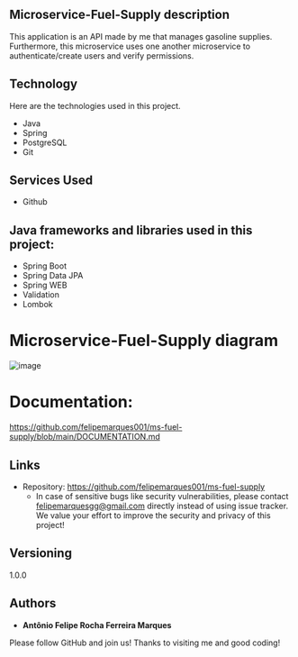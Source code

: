 ## Microservice-Fuel-Supply description
This application is an API made by me that manages gasoline supplies. Furthermore, this microservice uses one another microservice to authenticate/create users and verify permissions.


## Technology

Here are the technologies used in this project.

* Java
* Spring 
* PostgreSQL
* Git

## Services Used

* Github

## Java frameworks and libraries used in this project:

* Spring Boot
* Spring Data JPA
* Spring WEB
* Validation
* Lombok

# Microservice-Fuel-Supply diagram
![image](https://github.com/felipemarques001/ms-fuel-supply/assets/82411791/acce656e-8015-4edd-a668-a0da6592ea8c)



# Documentation:
https://github.com/felipemarques001/ms-fuel-supply/blob/main/DOCUMENTATION.md


## Links
  - Repository: https://github.com/felipemarques001/ms-fuel-supply
    - In case of sensitive bugs like security vulnerabilities, please contact
      felipemarquesgg@gmail.com directly instead of using issue tracker. We value your effort
      to improve the security and privacy of this project!

  ## Versioning
  1.0.0


  ## Authors

  * **Antônio Felipe Rocha Ferreira Marques** 

  Please follow GitHub and join us!
  Thanks to visiting me and good coding!
